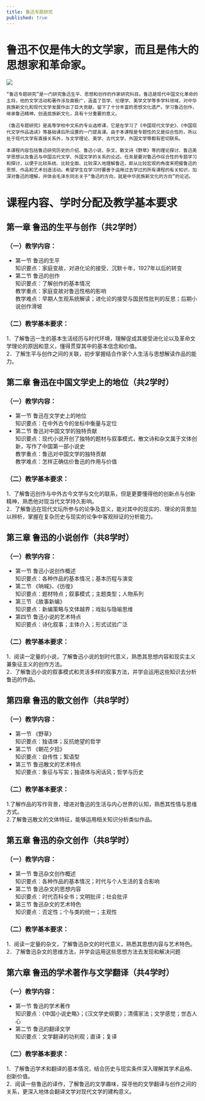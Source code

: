 ```yaml
---
title: 鲁迅专题研究
published: true
---
```


# 鲁迅不仅是伟大的文学家，而且是伟大的思想家和革命家。

![](http://klcb.k618.cn/dusb/zjmdm/201212/W020121227445431900733.jpg)

    “鲁迅专题研究”是一门研究鲁迅生平、思想和创作的作家研究科目。鲁迅是现代中国文化革命的主将，他的文学活动和著作涉及面极广，涵盖了哲学、伦理学、美学文学等多学科领域，对中华民族新文化和现代文学发展作出了巨大贡献，留下了十分丰富的思想文化遗产。学习鲁迅创作，继承鲁迅精神，创造民族新文化，具有十分重要的意义。

    《鲁迅专题研究》是高等学校中文系的专业选修课，它是在学习了《中国现代文学史》、《中国现代文学作品选读》等基础课后所设置的一门提高课。由于本课程是专题性的又是综合性的，所以处于现代文学有直接关系外，与文学理论、美学、古代文学、外国文学等都有密切联系。

    本课程内容包括鲁迅研究历史的介绍、鲁迅小说、杂文、散文诗《野草》等的理论探讨、鲁迅美学思想以及鲁迅与中国古代文学、外国文学的关系的论述。任务是要对鲁迅作综合性的专题学习和探讨，以便于比较系统、比较全面、比较深入地理解鲁迅，即从比较宏观的角度来把握鲁迅的思想、作品和艺术创造活动。希望学生在学习时要善于运用过去学过的所有课程的有关知识，加深对鲁迅的理解，并体会毛泽东同志关于“鲁迅的方向，就是中华民族新文化的方向”的论述。


# 课程内容、学时分配及教学基本要求

## 第一章 鲁迅的生平与创作（共2学时）

### （一）教学内容：
* 第一节   鲁迅的生平  
    知识要点：家庭变故，对进化论的接受，沉默十年，1927年以后的转变
* 第二节   鲁迅的创作  
    知识要点：了解创作的基本情况  
    教学重点：家庭变故对鲁迅性格的影响  
    教学难点：早期人生观系统解读；进化论的接受与国民性批判的反思；后期小说创作滑坡

### （二）教学基本要求：
1．了解鲁迅一生的基本生活经历与时代环境，理解促成其接受进化论以及革命文学理论的原因和意义，懂得贯穿其中的基本信念和价值。  
2．了解生平与创作之间的关联，初步掌握结合作家个人生活与思想解读作品的能力。

## 第二章 鲁迅在中国文学史上的地位（共2学时）
### （一）教学内容：
* 第一节   鲁迅在文学史上的地位  
    知识要点：在中外古今的坐标中衡量与定位  
* 第二节   鲁迅对中国文学的独特贡献  
    知识要点：现代小说开创了独特的题材与叙事模式，散文诗和杂文属于文体创新，写作了中国第一部小说史  
    教学重点：鲁迅对中国文学的独特贡献  
    教学难点：怎样正确估价鲁迅的作用与价值  

### （二）教学基本要求：
1．了解鲁迅创作与中外古今文学与文化的联系，但是更要懂得他的创新点与创新精神，熟悉他对现当代文学持久影响。  
2．了解鲁迅在现代文坛所参与的论争及意义，能对其中的现实的、理论的背景加以辨析，掌握在复杂历史与现实的论争中客观辩证的分析能力。

## 第三章 鲁迅的小说创作（共8学时）
### （一）教学内容：
* 第一节   鲁迅小说创作概述  
    知识要点：各种作品的基本情况；基本历程与演变
* 第二节   《呐喊》、《彷徨》  
    知识要点：题材特点；叙事模式；主题类型；人物系列
* 第三节   《故事新编》  
    知识要点：新编策略与文体越界；戏拟与隐喻思维
* 第四节   鲁迅小说的艺术特点  
    知识要点：诗化叙事；主体介入；形式试验广泛  

### （二）教学基本要求：
1．阅读一定量的小说，了解鲁迅小说的划时代意义，熟悉其思想内容和现实主义兼象征主义的创作方法。  
2．了解鲁迅小说的叙事模式和灵活多样的叙事方法，并学会运用这些知识去分析鲁迅的作品。

## 第四章 鲁迅的散文创作（共8学时）
### （一）教学内容：
* 第一节   《野草》  
知识要点：独语体；反抗绝望的哲学
* 第二节   《朝花夕拾》  
知识要点：自传性；絮语型
* 第三节   鲁迅散文的艺术特点   
知识要点：象征与写实；独语体与闲话风；哲学与历史  

###  （二）教学基本要求：
1.了解作品的写作背景，增进对鲁迅的生活与内心世界的认知，熟悉其性情与思维方式。  
2.了解鲁迅散文的文体特征，能够运用相关知识分析类似作品。

## 第五章 鲁迅的杂文创作（共8学时）
### （一）教学内容：
* 第一节   鲁迅杂文创作概述  
知识要点：各种作品的基本情况；时代与个人生活的复合影响
* 第二节   鲁迅杂文的思想内容  
知识要点：时代百科全书；文明批评；社会批评
* 第三节   鲁迅杂文的艺术特色  
知识要点：否定性；个与类的统一；主观性

### （二）教学基本要求：
1．阅读一定量的杂文，了解鲁迅杂文的时代意义，熟悉其思想内容与艺术特色。  
2．了解鲁迅杂文的思维方法，并学会运用这些思想方法去发现和解决问题

## 第六章 鲁迅的学术著作与文学翻译（共4学时）
### （一）教学内容：
* 第一节   鲁迅的学术著作  
知识要点：《中国小说史略》；《汉文学史纲要》；清儒家法；文学感觉；世态人心
* 第二节   鲁迅的翻译文学  
知识要点：文学翻译的功利观；直译；复译

### （二）教学基本要求：
1．了解鲁迅学术和翻译的基本情况，结合历史与现实条件深入理解其学术品格、创新价值。  
2．阅读一些鲁迅的译作，了解鲁迅的文学趣味，探寻他的文学翻译与创作之间的关系，更深入地体会翻译文学对现代文学的建构意义。


